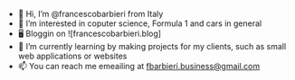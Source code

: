 - 👋 Hi, I’m @francescobarbieri from Italy 
- 👀 I’m interested in coputer science, Formula 1 and cars in general
- 🖥 Bloggin on ![francescobarbieri.blog]
- 🌱 I’m currently learning by making projects for my clients, such as small web applications or websites
- 📫 You can reach me emeailing at fbarbieri.business@gmail.com

<!---
francescobarbieri/francescobarbieri is a ✨ special ✨ repository because its `README.md` (this file) appears on your GitHub profile.
You can click the Preview link to take a look at your changes.
--->
